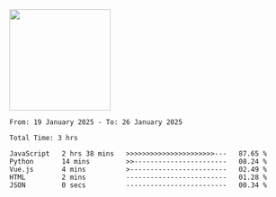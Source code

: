 <img height="180em" src="https://github-readme-stats-eight-theta.vercel.app/api?username=bkundev&show_icons=true&theme=radical&include_all_commits=true&count_private=true"/>
<!--START_SECTION:waka-->

```all_time
From: 19 January 2025 - To: 26 January 2025

Total Time: 3 hrs

JavaScript   2 hrs 38 mins   >>>>>>>>>>>>>>>>>>>>>>---   87.65 %
Python       14 mins         >>-----------------------   08.24 %
Vue.js       4 mins          >------------------------   02.49 %
HTML         2 mins          -------------------------   01.28 %
JSON         0 secs          -------------------------   00.34 %
```

<!--END_SECTION:waka-->